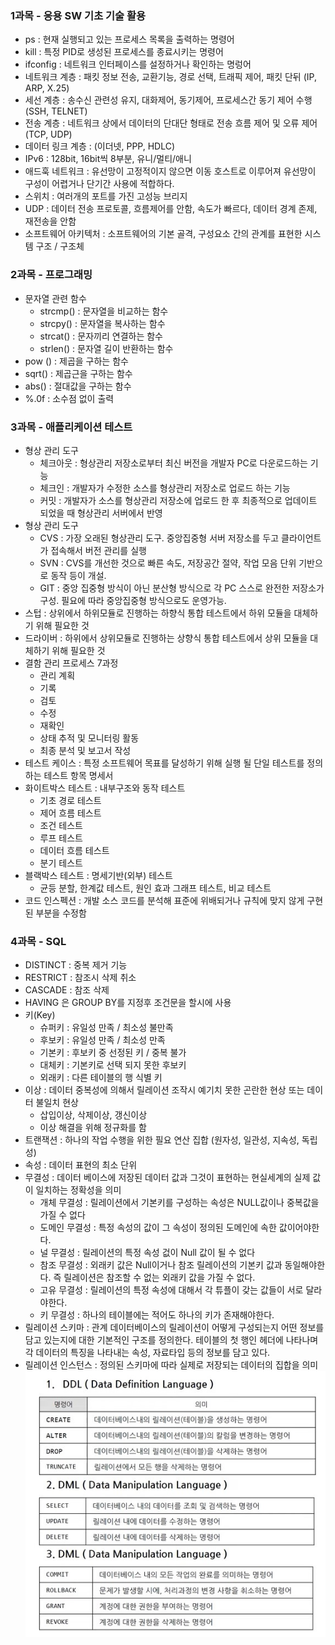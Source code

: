 ### 1과목 - 응용 SW 기초 기술 활용
- ps : 현재 실행되고 있는 프로세스 목록을 출력하는 명령어
- kill : 특정 PID로 생성된 프로세스를 종료시키는 명령어
- ifconfig : 네트워크 인터페이스를 설정하거나 확인하는 명렁어
-  네트워크 계층 : 패킷 정보 전송, 교환기능, 경로 선택, 트래픽 제어, 패킷 단뒤 (IP, ARP, X.25)
-  세선 계층 : 송수신 관련성 유지, 대화제어, 동기제어, 프로세스간 동기 제어 수행 (SSH, TELNET)
-  전송 계층 : 네트워크 상에서 데이터의 단대단 형태로 전송 흐름 제어 및 오류 제어 (TCP, UDP)
-  데이터 링크 계층 : (이더넷, PPP, HDLC)
-  IPv6 : 128bit, 16bit씩 8부분, 유니/멀티/애니
-  애드훅 네트워크 : 유선망이 고정적이지 않으면 이동 호스트로 이루어져 유선망이 구성이 어렵거나 단기간 사용에 적합하다.
- 스위치 : 여러개의 포트를 가진 고성능 브리지
- UDP : 데이터 전송 프로토콜, 흐름제어를 안함, 속도가 빠르다, 데이터 경계 존제, 재전송을 안함
- 소프트웨어 아키텍처 : 소프트웨어의 기본 골격, 구성요소 간의 관계를 표현한 시스템 구조 / 구조체

### 2과목 - 프로그래밍
- 문자열 관련 함수
  - strcmp() : 문자열을 비교하는 함수 
  - strcpy() : 문자열을 복사하는 함수
  - strcat() : 문자끼리 연결하는 함수
  - strlen() : 문자열 길이 반환하는 함수
- pow () : 제곱을 구하는 함수
- sqrt() : 제곱근을 구하는 함수
- abs() : 절대값을 구하는 함수
- %.0f : 소수점 없이 출력

### 3과목 - 애플리케이션 테스트
- 형상 관리 도구
  - 체크아웃 : 형상관리 저장소로부터 최신 버전을 개발자 PC로 다운로드하는 기능
  - 체크인 : 개발자가 수정한 소스를 형상관리 저장소로 업로드 하는 기능
  - 커밋 : 개발자가 소스를 형상관리 저장소에 업로드 한 후 최종적으로 업데이트 되었을 때 형상관리 서버에서 반영
- 형상 관리 도구
  - CVS : 가장 오래된 형상관리 도구. 중앙집중형 서버 저장소를 두고 클라이언트가 접속해서 버전 관리를 실행
  - SVN : CVS를 개선한 것으로 빠른 속도, 저장공간 절약, 작업 모음 단위 기반으로 동작 등이 개설.
  - GIT : 중앙 집중형 방식이 아닌 분산형 방식으로 각 PC 스스로 완전한 저장소가 구성. 필요에 따라 중앙집중형 방식으로도 운영가능.    
- 스텁 : 상위에서 하위모듈로 진행하는 하향식 통합 테스트에서 하위 모듈을 대체하기 위해 필요한 것
- 드라이버 : 하위에서 상위모듈로 진행하는 상향식 통합 테스트에서 상위 모듈을 대체하기 위해 필요한 것
- 결함 관리 프로세스 7과정
  - 관리 계획
  - 기록
  - 검토
  - 수정
  - 재확인
  - 상태 추적 및 모니터링 활동
  - 최종 분석 및 보고서 작성
- 테스트 케이스 : 특정 소프트웨어 목표를 달성하기 위해 실행 될 단일 테스트를 정의하는 테스트 항목 명세서
- 화이트박스 테스트 : 내부구조와 동작 테스트
  - 기초 경로 테스트
  - 제어 흐름 테스트
  - 조건 테스트
  - 루프 테스트
  - 데이터 흐름 테스트
  - 분기 테스트
- 블랙박스 테스트 : 명세기반(외부) 테스트
  - 균등 분할, 한계값 테스트, 원인 효과 그래프 테스트, 비교 테스트
- 코드 인스펙션 : 개발 소스 코드를 분석해 표준에 위배되거나 규칙에 맞지 않게 구현된 부분을 수정함

### 4과목 - SQL
- DISTINCT : 중복 제거 기능
- RESTRICT : 참조시 삭제 취소
- CASCADE : 참조 삭제
- HAVING 은 GROUP BY를 지정후 조건문을 할시에 사용
- 키(Key)
  - 슈퍼키 : 유일성 만족 / 최소성 불만족
  - 후보키 : 유일성 만족 / 최소성 만족
  - 기본키 : 후보키 중 선정된 키 / 중복 불가
  - 대체키 : 기본키로 선택 되지 못한 후보키
  - 외래키 : 다른 테이블의 행 식별 키
- 이상 : 데이터 중복성에 의해서 릴레이션 조작시 예기치 못한 곤란한 현상 또는 데이터 불일치 현상
  - 삽입이상, 삭제이상, 갱신이상
  - 이상 해결을 위해 정규화를 함
- 트랜잭션 : 하나의 작업 수행을 위한 필요 연산 집합 (원자성, 일관성, 지속성, 독립성)
- 속성 : 데이터 표현의 최소 단위
- 무결성 : 데이터 베이스에 저장된 데이터 값과 그것이 표현하는 현실세계의 실제 값이 일치하는 정확성을 의미
  - 개체 무결성 : 릴레이션에서 기본키를 구성하는 속성은 NULL값이나 중복값을 가질 수 없다
  - 도메인 무결성 : 특정 속성의 값이 그 속성이 정의된 도메인에 속한 값이어야한다.
  - 널 무결성 : 릴레이션의 특정 속성 겂이 Null 값이 될 수 없다
  - 참조 무결성 : 외래키 값은 Null이거나 참조 릴레이션의 기본키 값과 동일해야한다. 즉 릴레이션은 참조할 수 없는 외래키 값을 가질 수 없다.
  - 고유 무결성 : 릴레이션의 특정 속성에 대해서 각 튜플이 갖는 값들이 서로 달라야한다.
  - 키 무결성 : 하나의 테이블에는 적어도 하나의 키가 존재해야한다.
- 릴레이션 스키마 : 관계 데이터베이스의 릴레이션이 어떻게 구성되는지 어떤 정보를 담고 있는지에 대한 기본적인 구조를 정의한다. 테이블의 첫 행인 헤더에 나타나며 각 데이터의 특징을 나타내는 속성, 자료타입 등의 정보를 담고 있다.
- 릴레이션 인스턴스 : 정의된 스키마에 따라 실제로 저장되는 데이터의 집합을 의미
 ![SQL기본구조](/자격증/img/SQL.jpg)